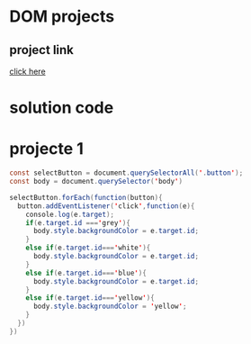 # DOM projects
## project link

[click here](https://stackblitz.com/edit/dom-project-chaiaurcode?file=index.html)

# solution code

# projecte 1
```java script
const selectButton = document.querySelectorAll('.button');
const body = document.querySelector('body')

selectButton.forEach(function(button){
  button.addEventListener('click',function(e){
    console.log(e.target);
    if(e.target.id ==='grey'){
      body.style.backgroundColor = e.target.id;
    }
    else if(e.target.id==='white'){
      body.style.backgroundColor = e.target.id;
    }
    else if(e.target.id==='blue'){
      body.style.backgroundColor = e.target.id;
    }
    else if(e.target.id==='yellow'){
      body.style.backgroundColor = 'yellow';
    }
  })
})
